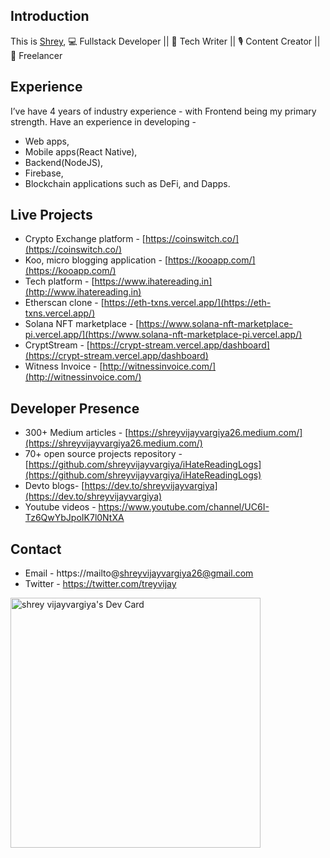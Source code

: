 ## Introduction

This is [Shrey](http://www.iamshrey.me/), 💻 Fullstack Developer || 📝 Tech Writer  || 🎙 Content Creator || 🥸 Freelancer

## Experience

I’ve have 4 years of industry experience - with Frontend being my primary strength. 
Have an experience in developing -
 - Web apps, 
 - Mobile apps(React Native), 
 - Backend(NodeJS), 
 - Firebase, 
 - Blockchain applications such as DeFi, and Dapps.

## Live Projects

- Crypto Exchange platform - [https://coinswitch.co/](https://coinswitch.co/)
- Koo, micro blogging application - [https://kooapp.com/](https://kooapp.com/)
- Tech platform - [https://www.ihatereading.in](http://www.ihatereading.in)
- Etherscan clone - [https://eth-txns.vercel.app/](https://eth-txns.vercel.app/)
- Solana NFT marketplace - [https://www.solana-nft-marketplace-pi.vercel.app/](https://www.solana-nft-marketplace-pi.vercel.app/)
- CryptStream - [https://crypt-stream.vercel.app/dashboard](https://crypt-stream.vercel.app/dashboard)
- Witness Invoice - [http://witnessinvoice.com/](http://witnessinvoice.com/)

## Developer Presence 

- 300+ Medium articles -  [https://shreyvijayvargiya26.medium.com/](https://shreyvijayvargiya26.medium.com/)
- 70+ open source projects repository - [https://github.com/shreyvijayvargiya/iHateReadingLogs](https://github.com/shreyvijayvargiya/iHateReadingLogs)
- Devto blogs- [https://dev.to/shreyvijayvargiya](https://dev.to/shreyvijayvargiya)
- Youtube videos - https://www.youtube.com/channel/UC6I-Tz6QwYbJpoIK7l0NtXA


## Contact 
- Email - https://mailto@shreyvijayvargiya26@gmail.com
- Twitter - https://twitter.com/treyvijay

<a href="https://app.daily.dev/shreyvijayvargi"><img src="https://api.daily.dev/devcards/f1967b6895db452f9aeadfe5197ea347.png?r=j0p" width="400" alt="shrey vijayvargiya's Dev Card"/></a>
